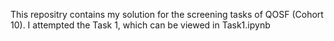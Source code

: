 This repositry contains my solution for the screening tasks of QOSF (Cohort 10).
I attempted the Task 1, which can be viewed in Task1.ipynb

